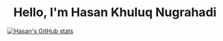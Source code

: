 <h1 align="center">Hello, I'm Hasan Khuluq Nugrahadi</h1>

[![Hasan's GitHub stats](https://github-readme-stats.vercel.app/api?username=hasannugrahadi)](https://github.com/anuraghazra/github-readme-stats)
